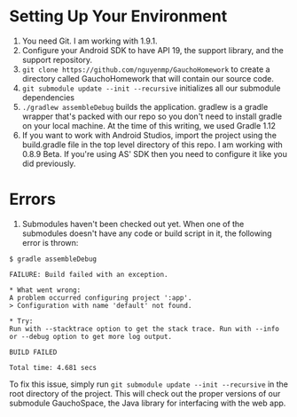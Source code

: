 Setting Up Your Environment
===========================

1. You need Git.  I am working with 1.9.1.
2. Configure your Android SDK to have API 19, the support library, and the support repository.
3. `git clone https://github.com/nguyenmp/GauchoHomework` to create a directory called GauchoHomework that will contain our source code.
4. `git submodule update --init --recursive` initializes all our submodule dependencies
5. `./gradlew assembleDebug` builds the application.  gradlew is a gradle wrapper that's packed with our repo so you don't need to install gradle on your local machine.  At the time of this writing, we used Gradle 1.12
6. If you want to work with Android Studios, import the project using the build.gradle file in the top level directory of this repo.  I am working with 0.8.9 Beta.  If you're using AS' SDK then you need to configure it like you did previously.

Errors
======

1. Submodules haven't been checked out yet.  When one of the submodules doesn't have any code or build script in it, the following error is thrown:

````
$ gradle assembleDebug

FAILURE: Build failed with an exception.

* What went wrong:
A problem occurred configuring project ':app'.
> Configuration with name 'default' not found.

* Try:
Run with --stacktrace option to get the stack trace. Run with --info or --debug option to get more log output.

BUILD FAILED

Total time: 4.681 secs
````

To fix this issue, simply run `git submodule update --init --recursive` in the root directory of the project.  This will check out the proper versions of our submodule GauchoSpace, the Java library for interfacing with the web app.
